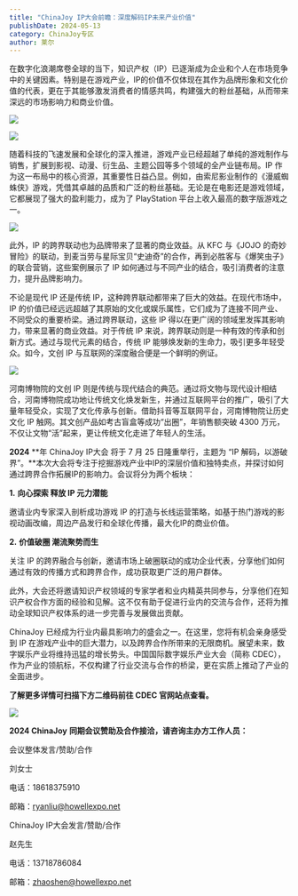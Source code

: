 ```yaml
---
title: "ChinaJoy IP大会前瞻：深度解码IP未来产业价值"
publishDate: 2024-05-13
category: ChinaJoy专区
author: 莱尔
---
```


在数字化浪潮席卷全球的当下，知识产权（IP）已逐渐成为企业和个人在市场竞争中的关键因素。特别是在游戏产业，IP的价值不仅体现在其作为品牌形象和文化价值的代表，更在于其能够激发消费者的情感共鸣，构建强大的粉丝基础，从而带来深远的市场影响力和商业价值。

![](https://ec-net-1251389766.cos.ap-shanghai.myqcloud.com/wp-content/uploads/2024/05/20240513140343209-1024x576.jpg)

![](https://ec-net-1251389766.cos.ap-shanghai.myqcloud.com/wp-content/uploads/2024/05/20240513140343209-1024x576.jpg)

随着科技的飞速发展和全球化的深入推进，游戏产业已经超越了单纯的游戏制作与销售，扩展到影视、动漫、衍生品、主题公园等多个领域的全产业链布局。IP 作为这一布局中的核心资源，其重要性日益凸显。例如，由索尼影业制作的《漫威蜘蛛侠》游戏，凭借其卓越的品质和广泛的粉丝基础。无论是在电影还是游戏领域，它都展现了强大的盈利能力，成为了 PlayStation 平台上收入最高的数字版游戏之一。

![](https://ec-net-1251389766.cos.ap-shanghai.myqcloud.com/wp-content/uploads/2024/05/20240513140336154.jpg)

此外，IP 的跨界联动也为品牌带来了显著的商业效益。从 KFC 与《JOJO 的奇妙冒险》的联动，到麦当劳与星际宝贝“史迪奇”的合作，再到必胜客与《爆笑虫子》的联合营销，这些案例展示了 IP 如何通过与不同产业的结合，吸引消费者的注意力，提升品牌影响力。

不论是现代 IP 还是传统 IP，这种跨界联动都带来了巨大的效益。在现代市场中，IP 的价值已经远远超越了其原始的文化或娱乐属性，它们成为了连接不同产业、不同受众的重要桥梁。通过跨界联动，这些 IP 得以在更广阔的领域里发挥其影响力，带来显著的商业效益。对于传统 IP 来说，跨界联动则是一种有效的传承和创新方式。通过与现代元素的结合，传统 IP 能够焕发新的生命力，吸引更多年轻受众。如今，文创 IP 与互联网的深度融合便是一个鲜明的例证。

![](https://ec-net-1251389766.cos.ap-shanghai.myqcloud.com/wp-content/uploads/2024/05/20240513140338200-576x1024.jpeg)

河南博物院的文创 IP 则是传统与现代结合的典范。通过将文物与现代设计相结合，河南博物院成功地让传统文化焕发新生，并通过互联网平台的推广，吸引了大量年轻受众，实现了文化传承与创新。借助抖音等互联网平台，河南博物院让历史文化 IP 触网。其文创产品如考古盲盒等成功“出圈”，年销售额突破 4300 万元，不仅让文物“活”起来，更让传统文化走进了年轻人的生活。

**2024** **年 ChinaJoy IP大会 将于 7 月 25 日隆重举行，主题为 “IP 解码，以游破界”。**本次大会将专注于挖掘游戏产业中IP的深层价值和独特卖点，并探讨如何通过跨界合作拓展IP的影响力。会议将分为两个板块：

**1\.** **向心探索 释放 IP 元力潜能**

邀请业内专家深入剖析成功游戏 IP 的打造与长线运营策略，如基于热门游戏的影视动画改编，周边产品发行和全球化传播，最大化IP的商业价值。

**2\.** **价值破圈 潮流聚势而生**

关注 IP 的跨界融合与创新，邀请市场上破圈联动的成功企业代表，分享他们如何通过有效的传播方式和跨界合作，成功获取更广泛的用户群体。

此外，大会还将邀请知识产权领域的专家学者和业内精英共同参与，分享他们在知识产权合作方面的经验和见解。这不仅有助于促进行业内的交流与合作，还将为推动全球知识产权体系的进一步完善与发展做出贡献。

ChinaJoy 已经成为行业内最具影响力的盛会之一。在这里，您将有机会亲身感受到 IP 在游戏产业中的巨大潜力，以及跨界合作所带来的无限商机。展望未来，数字娱乐产业将维持迅猛的增长势头。中国国际数字娱乐产业大会（简称 CDEC），作为产业的领航标，不仅构建了行业交流与合作的桥梁，更在实质上推动了产业的全面进步。

**了解更多详情可扫描下方二维码前往 CDEC 官网站点查看。**

![](https://ec-net-1251389766.cos.ap-shanghai.myqcloud.com/wp-content/uploads/2024/05/20240513140342407.jpg)

**2024 ChinaJoy** **同期会议赞助及合作接洽，请咨询主办方工作人员：**

会议整体发言/赞助/合作

刘女士

电话：18618375910 

邮箱：[ryanliu@howellexpo.net](mailto:ryanliu@howellexpo.net)

ChinaJoy IP大会发言/赞助/合作

赵先生

电话：13718786084

邮箱：zhaoshen@howellexpo.net
